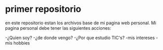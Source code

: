 # primer repositorio
en este repositorio estan los archivos base de mi pagina web personal. Mi pagina personal debe tener las siguientes acciones:

-¿Quien soy?
-¿de donde vengo?
-¿Por que estudio TIC's?
-mis intereses
-mis hobbies

